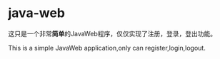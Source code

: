 # java-web

这只是一个非常**简单**的JavaWeb程序，仅仅实现了注册，登录，登出功能。

This is a simple JavaWeb application,only can register,login,logout.
